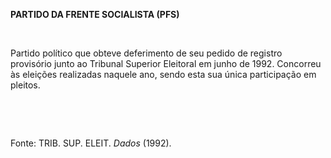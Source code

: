 **PARTIDO DA FRENTE SOCIALISTA (PFS)**

 

Partido político que obteve deferimento de seu pedido de registro
provisório junto ao Tribunal Superior Eleitoral em junho de 1992.
Concorreu às eleições realizadas naquele ano, sendo esta sua única
participação em pleitos.

 

 

Fonte: TRIB. SUP. ELEIT. *Dados* (1992).

 
